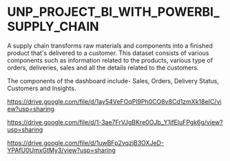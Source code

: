 # UNP_PROJECT_BI_WITH_POWERBI_SUPPLY_CHAIN
A supply chain transforms raw materials and components into a finished product that's delivered to a customer. This dataset consists of various components such as information related to the products, various type of orders, deliveries, sales and all the details related to the customers. 

The components of the dashboard include- Sales, Orders, Delivery Status, Customers and Insights.

https://drive.google.com/file/d/1ay54VeFOqPl9Ph0CO8v8Cd1zmXk18eIC/view?usp=sharing

https://drive.google.com/file/d/1-3ae7FrVJgBKre0OJb_Y1jfEluFPgk6g/view?usp=sharing

https://drive.google.com/file/d/1uwBFp2vqzjB3OXJeD-YPAfU0UmxGtMy3/view?usp=sharing
